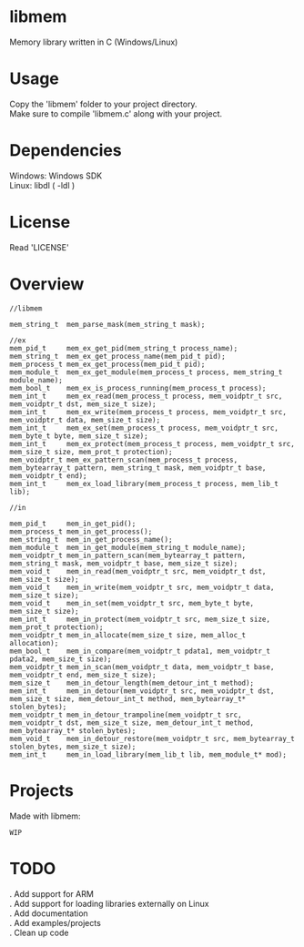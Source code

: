 # libmem
Memory library written in C (Windows/Linux)  

# Usage
Copy the 'libmem' folder to your project directory.  
Make sure to compile 'libmem.c' along with your project.  

# Dependencies
Windows: Windows SDK  
Linux:   libdl ( -ldl )  

# License
Read 'LICENSE'  

# Overview
```
//libmem

mem_string_t  mem_parse_mask(mem_string_t mask);

//ex
mem_pid_t     mem_ex_get_pid(mem_string_t process_name);
mem_string_t  mem_ex_get_process_name(mem_pid_t pid);
mem_process_t mem_ex_get_process(mem_pid_t pid);
mem_module_t  mem_ex_get_module(mem_process_t process, mem_string_t module_name);
mem_bool_t    mem_ex_is_process_running(mem_process_t process);
mem_int_t     mem_ex_read(mem_process_t process, mem_voidptr_t src, mem_voidptr_t dst, mem_size_t size);
mem_int_t     mem_ex_write(mem_process_t process, mem_voidptr_t src, mem_voidptr_t data, mem_size_t size);
mem_int_t     mem_ex_set(mem_process_t process, mem_voidptr_t src, mem_byte_t byte, mem_size_t size);
mem_int_t     mem_ex_protect(mem_process_t process, mem_voidptr_t src, mem_size_t size, mem_prot_t protection);
mem_voidptr_t mem_ex_pattern_scan(mem_process_t process, mem_bytearray_t pattern, mem_string_t mask, mem_voidptr_t base, mem_voidptr_t end);
mem_int_t     mem_ex_load_library(mem_process_t process, mem_lib_t lib);

//in

mem_pid_t     mem_in_get_pid();
mem_process_t mem_in_get_process();
mem_string_t  mem_in_get_process_name();
mem_module_t  mem_in_get_module(mem_string_t module_name);
mem_voidptr_t mem_in_pattern_scan(mem_bytearray_t pattern, mem_string_t mask, mem_voidptr_t base, mem_size_t size);
mem_void_t    mem_in_read(mem_voidptr_t src, mem_voidptr_t dst, mem_size_t size);
mem_void_t    mem_in_write(mem_voidptr_t src, mem_voidptr_t data, mem_size_t size);
mem_void_t    mem_in_set(mem_voidptr_t src, mem_byte_t byte, mem_size_t size);
mem_int_t     mem_in_protect(mem_voidptr_t src, mem_size_t size, mem_prot_t protection);
mem_voidptr_t mem_in_allocate(mem_size_t size, mem_alloc_t allocation);
mem_bool_t    mem_in_compare(mem_voidptr_t pdata1, mem_voidptr_t pdata2, mem_size_t size);
mem_voidptr_t mem_in_scan(mem_voidptr_t data, mem_voidptr_t base, mem_voidptr_t end, mem_size_t size);
mem_size_t    mem_in_detour_length(mem_detour_int_t method);
mem_int_t     mem_in_detour(mem_voidptr_t src, mem_voidptr_t dst, mem_size_t size, mem_detour_int_t method, mem_bytearray_t* stolen_bytes);
mem_voidptr_t mem_in_detour_trampoline(mem_voidptr_t src, mem_voidptr_t dst, mem_size_t size, mem_detour_int_t method, mem_bytearray_t* stolen_bytes);
mem_void_t    mem_in_detour_restore(mem_voidptr_t src, mem_bytearray_t stolen_bytes, mem_size_t size);
mem_int_t     mem_in_load_library(mem_lib_t lib, mem_module_t* mod);
```

# Projects
Made with libmem:
```
WIP
```

# TODO
. Add support for ARM  
. Add support for loading libraries externally on Linux  
. Add documentation  
. Add examples/projects  
. Clean up code  
